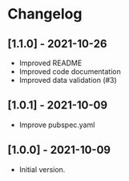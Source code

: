 # Changelog

## [1.1.0] - 2021-10-26

* Improved README
* Improved code documentation
* Improved data validation (#3)

## [1.0.1] - 2021-10-09

* Improve pubspec.yaml

## [1.0.0] - 2021-10-09

* Initial version.
